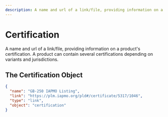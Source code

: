 ```yaml
---
description: A name and url of a link/file, providing information on a product's certification. 
---
```


# Certification

A name and url of a link/file, providing information on a product's certification. A product can contain several certifications depending on variants and jurisdictions.

## The Certification Object

```json
{
  "name": "GB-250 IAPMO Listing",
  "link": "https://plm.iapmo.org/pld#/certificate/5317/1046",
  "type": "link",
  "object": "certification"
}
```